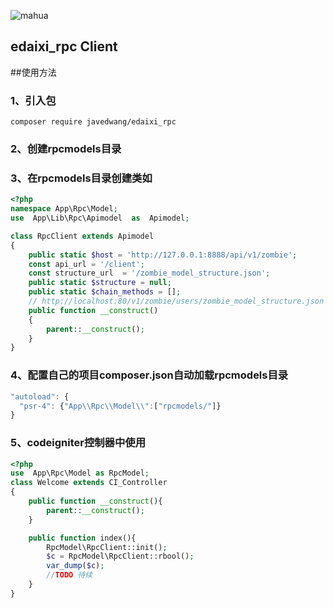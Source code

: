 ![mahua](https://camo.githubusercontent.com/a4c71035cca1c7fdc7291211df4b7a1042ebf60b/687474703a2f2f63646e376f70656e2e6564616978692e636f6d2f6170705f7265736f75726365732f696f732f7563656e7465722f6176617461722e706e67)
## edaixi_rpc Client

##使用方法

### 1、引入包

```
composer require javedwang/edaixi_rpc
```
### 2、创建rpcmodels目录

### 3、在rpcmodels目录创建类如
```php
<?php
namespace App\Rpc\Model;
use  App\Lib\Rpc\Apimodel  as  Apimodel;

class RpcClient extends Apimodel
{
    public static $host = 'http://127.0.0.1:8888/api/v1/zombie';
	const api_url = '/client';
	const structure_url  = '/zombie_model_structure.json';
	public static $structure = null;
	public static $chain_methods = [];
	// http://localhost:80/v1/zombie/users/zombie_model_structure.json
	public function __construct()
	{
		parent::__construct();
	}
}

```
### 4、配置自己的项目composer.json自动加载rpcmodels目录
```javascript
"autoload": {
  "psr-4": {"App\\Rpc\\Model\\":["rpcmodels/"]}
}
```
### 5、codeigniter控制器中使用
```php
<?php
use  App\Rpc\Model as RpcModel;
class Welcome extends CI_Controller
{
    public function __construct(){
        parent::__construct();
    }

    public function index(){
        RpcModel\RpcClient::init();
        $c = RpcModel\RpcClient::rbool();
        var_dump($c);
        //TODO 待续
    }
}
```